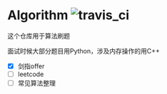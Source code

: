 # Algorithm ![travis_ci](https://travis-ci.org/bitcoinbook/bitcoinbook.svg?branch=develop)

这个仓库用于算法刷题

面试时候大部分题目用Python，涉及内存操作的用C++

- [x] 剑指offer
- [ ] leetcode
- [ ] 常见算法整理
